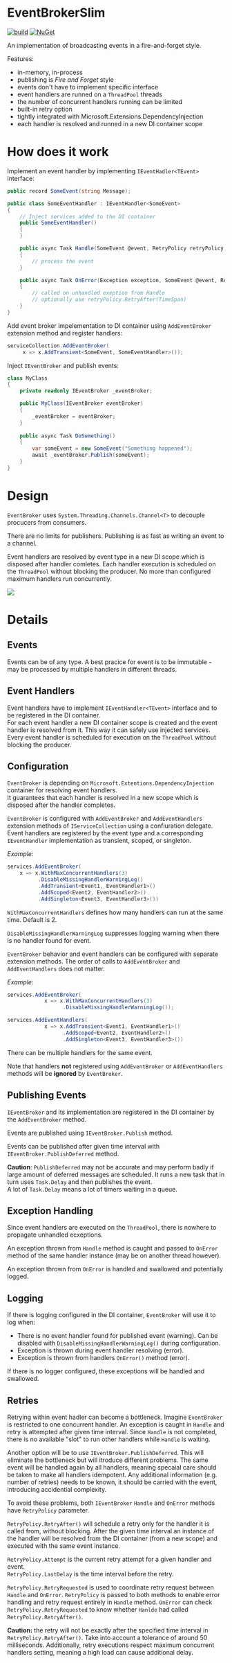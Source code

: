 # EventBrokerSlim  
  

[![build](https://github.com/petar-m/EventBrokerSlim/actions/workflows/build.yml/badge.svg)](https://github.com/petar-m/EventBrokerSlim/actions)
[![NuGet](https://img.shields.io/nuget/v/M.EventBrokerSlim.svg)](https://www.nuget.org/packages/M.EventBrokerSlim)    

An implementation of broadcasting events in a fire-and-forget style.  

Features:  
- in-memory, in-process
- publishing is *Fire and Forget* style  
- events don't have to implement specific interface  
- event handlers are runned on a `ThreadPool` threads  
- the number of concurrent handlers running can be limited  
- built-in retry option
- tightly integrated with Microsoft.Extensions.DependencyInjection
- each handler is resolved and runned in a new DI container scope

# How does it work

Implement an event handler by implementing `IEventHadler<TEvent>` interface:

```csharp
public record SomeEvent(string Message);

public class SomeEventHandler : IEventHandler<SomeEvent>
{
    // Inject services added to the DI container
    public SomeEventHandler()
    {
    }

    public async Task Handle(SomeEvent @event, RetryPolicy retryPolicy, CancellationToken cancellationToken)
    {
        // process the event
    }

    public async Task OnError(Exception exception, SomeEvent @event, RetryPolicy retryPolicy, CancellationToken cancellationToken)
    {
        // called on unhandled exeption from Handle 
        // optionally use retryPolicy.RetryAfter(TimeSpan)
    }
}
```

Add event broker impelementation to DI container using `AddEventBroker` extension method and register handlers:

```csharp
serviceCollection.AddEventBroker(
     x => x.AddTransient<SomeEvent, SomeEventHandler>());
```

Inject `IEventBroker` and publish events:

```csharp
class MyClass
{
    private readonly IEventBroker _eventBroker;

    public MyClass(IEventBroker eventBroker)
    {
        _eventBroker = eventBroker;
    }
    
    public async Task DoSomething()
    {
        var someEvent = new SomeEvent("Something happened");
        await _eventBroker.Publish(someEvent);
    }
}
```

# Design  

`EventBroker` uses `System.Threading.Channels.Channel<T>` to decouple procucers from consumers.  

There are no limits for publishers. Publishing is as fast as writing an event to a channel.  

Event handlers are resolved by event type in a new DI scope which is disposed after handler comletes. Each handler execution is scheduled on the `ThreadPool` without blocking the producer. No more than configured maximum handlers run concurrently.
  
![](docs/event_broker.png)

# Details

## Events

Events can be of any type. A best pracice for event is to be immutable - may be processed by multiple handlers in different threads.  

## Event Handlers

Event handlers have to implement `IEventHandler<TEvent>` interface and to be registered in the DI container.  
For each event handler a new DI container scope is created and the event handler is resolved from it. This way it can safely use injected services.  
Every event handler is scheduled for execution on the `ThreadPool` without blocking the producer.

## Configuration  

`EventBroker` is depending on `Microsoft.Extentions.DependencyInjection` container for resolving event handlers.  
It guarantees that each handler is resolved in a new scope which is disposed after the handler completes.  

`EventBroker` is configured with `AddEventBroker` and `AddEventHandlers` extension methods of `IServiceCollection` using a confiuration delegate.  
Event handlers are registered by the event type and a corresponding `IEventHandler` implementation as transient, scoped, or singleton.  

*Example:*
```csharp
services.AddEventBroker(
    x => x.WithMaxConcurrentHandlers(3)
          .DisableMissingHandlerWarningLog()
          .AddTransient<Event1, EventHandler1>()
          .AddScoped<Event2, EventHandler2>()
          .AddSingleton<Event3, EventHandler3>())
```  

`WithMaxConcurrentHandlers` defines how many handlers can run at the same time. Default is 2.  

`DisableMissingHandlerWarningLog` suppresses logging warning when there is no handler found for event.  

`EventBroker` behavior and event handlers can be configured with separate extension methods. The order of calls to `AddEventBroker` and `AddEventHandlers` does not matter. 

*Example:*
```csharp
services.AddEventBroker(
            x => x.WithMaxConcurrentHandlers(3)
                  .DisableMissingHandlerWarningLog());

services.AddEventHandlers(
            x => x.AddTransient<Event1, EventHandler1>()
                  .AddScoped<Event2, EventHandler2>()
                  .AddSingleton<Event3, EventHandler3>())
```  

There can be multiple handlers for the same event.  

Note that handlers **not** registered using `AddEventBroker` or `AddEventHandlers` methods will be **ignored** by `EventBroker`.  

## Publishing Events  

`IEventBroker` and its implementation are registered in the DI container by the `AddEventBroker` method.

Events are published using `IEventBroker.Publish` method.

Events can be published after given time interval with `IEventBroker.PublishDeferred` method.

**Caution**: `PublishDeferred` may not be accurate and may perform badly if large amount of deferred messages are scheduled. It runs a new task that in turn uses `Task.Delay` and then publishes the event.  
A lot of `Task.Delay` means a lot of timers waiting in a queue.

## Exception Handling  

Since event handlers are executed on the `ThreadPool`, there is nowhere to propagate unhandled ecxeptions.  

An exception thrown from `Handle` method is caught and passed to `OnError` method of the same handler instance (may be on another thread however).  

An exception thrown from `OnError` is handled and swallowed and potentially logged.  

## Logging  

If there is logging configured in the DI container, `EventBroker` will use it to log when:  
- There is no event handler found for published event (warning). Can be disabled with `DisableMissingHandlerWarningLog()` during configuration.  
- Exception is thrown during event handler resolving (error).
- Exception is thrown from handlers `OnError()` method (error).  

If there is no logger configured, these exceptions will be handled and swallowed.
  
## Retries  

Retrying within event hadler can become a bottleneck. Imagine `EventBroker` is restricted to one concurrent handler. An exception is caught in `Handle` and retry is attempted after given time interval. Since `Handle` is not completed, there is no available "slot" to run other handlers while `Handle` is waiting.  

Another option will be to use `IEventBroker.PublishDeferred`. This will eliminate the bottleneck but will itroduce different problems. The same event will be handled again by all handlers, meaning specaial care should be taken to make all handlers idempotent. Any additional information (e.g. number of retries) needs to be known, it should be carried with the event, introducing accidential complexity.  

To avoid these problems, both `IEventBroker` `Handle` and `OnError` methods have `RetryPolicy` parameter.  

 `RetryPolicy.RetryAfter()` will schedule a retry only for the handler it is called from, without blocking. After the given time interval an instance of the handler will be resolved from the DI container (from a new scope) and executed with the same event instance.

`RetryPolicy.Attempt` is the current retry attempt for a given handler and event.  
`RetryPolicy.LastDelay` is the time interval before the retry.  

`RetryPolicy.RetryRequested` is used to coordinate retry request between `Handle` and `OnError`. `RetryPolicy` is passed to both methods to enable error handling and retry request entirely in `Handle` method. `OnError` can check `RetryPolicy.RetryRequested` to know whether `Hanlde` had called `RetryPolicy.RetryAfter()`.  

**Caution:** the retry will not be exactly after the specified time interval in `RetryPolicy.RetryAfter()`. Take into account a tolerance of around 50 milliseconds. Additionally, retry executions respect maximum concurrent handlers setting, meaning a high load can cause additional delay.


